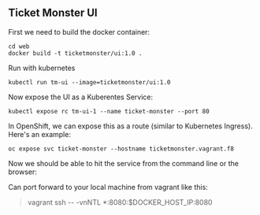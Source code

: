 ## Ticket Monster UI

First we need to build the docker container:

```
cd web
docker build -t ticketmonster/ui:1.0 .
```

Run with kubernetes

```
kubectl run tm-ui --image=ticketmonster/ui:1.0
``` 

Now expose the UI as a Kuberentes Service:

```
kubectl expose rc tm-ui-1 --name ticket-monster --port 80
```

In OpenShift, we can expose this as a route (similar to Kubernetes Ingress). Here's an example:

```
oc expose svc ticket-monster --hostname ticketmonster.vagrant.f8
```

Now we should be able to hit the service from the command line or the browser:



Can port forward to your local machine from vagrant like this:

> vagrant ssh -- -vnNTL *:8080:$DOCKER_HOST_IP:8080
